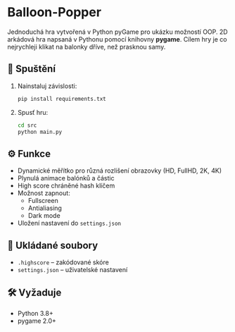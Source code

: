 # Balloon-Popper

Jednoduchá hra vytvořená v Python pyGame pro ukázku možností OOP.
2D arkádová hra napsaná v Pythonu pomocí knihovny **pygame**. Cílem hry je co nejrychleji klikat na balonky dříve, než prasknou samy.

## 🚀 Spuštění

1. Nainstaluj závislosti:
   ```bash
   pip install requirements.txt
   ```
2. Spusť hru:

   ```bash
   cd src
   python main.py
   ```

## ⚙️ Funkce

- Dynamické měřítko pro různá rozlišení obrazovky (HD, FullHD, 2K, 4K)
- Plynulá animace balónků a částic
- High score chráněné hash klíčem
- Možnost zapnout:
   - Fullscreen
   - Antialiasing
   - Dark mode
- Uložení nastavení do `settings.json`

## 💾 Ukládané soubory

- `.highscore` – zakódované skóre
- `settings.json` – uživatelské nastavení

## 🛠️ Vyžaduje

- Python 3.8+
- pygame 2.0+
